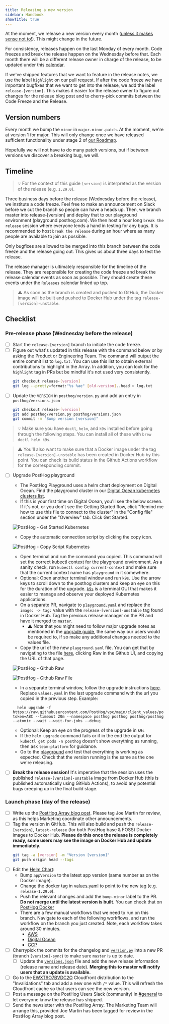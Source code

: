 ```yaml
---
title: Releasing a new version
sidebar: Handbook
showTitle: true
---
```


At the moment, we release a new version every month ([unless it makes sense not to!](/blog/we-ship-whenever)). This might change in the future.

For consistency, releases happen on the last Monday of every month. Code freezes and break the release happen on the Wednesday before that. Each month there will be a different release owner in charge of the release, to be updated under this [calendar](https://calendar.google.com/calendar/embed?src=c_n8hc1iedb0k8gqhuiv83jolm50%40group.calendar.google.com&ctz=America%2FNew_York).

If we've shipped features that we want to feature in the release notes, we use the label `highlight` on our pull request. If after the code freeze we have important bugfixes that we want to get into the release, we add the label `release-[version]`. This makes it easier for the release owner to figure out changes for the release blog post and to cherry-pick commits between the Code Freeze and the Release.

## Version numbers

Every month we bump the `minor` in `major.minor.patch`. At the moment, we're at version 1 for major. This will only change once we have released sufficient functionality under stage 2 of [our Roadmap](/handbook/strategy/roadmap/).

Hopefully we will not have to do many patch versions, but if between versions we discover a breaking bug, we will.

## Timeline

> 💡 For the context of this guide `[version]` is interpreted as the version of the release (e.g. `1.29.0`).

Three business days before the release (Wednesday before the release), we institute a code freeze. Feel free to make an announcement on Slack before we cut the branch so people can have a heads up. Then, we branch master into release-[version] and deploy that to our playground environment (playground.posthog.com). We then host a hour long `break the release` session where everyone lends a hand in testing for any bugs. It is recommended to host `break the release` during an hour where as many people are available to join as possible.

Only bugfixes are allowed to be merged into this branch between the code freeze and the release going out. This gives us about three days to test the release.

The release manager is ultimately responsible for the timeline of the release. They are responsible for creating the code freeze and break the release calendar events as soon as possible. They should create these events under the `Releases` calendar linked up top.

<blockquote class="warning-note">
⚠️ As soon as the branch is created and pushed to GitHub, the Docker image will be built and pushed to Docker Hub under the tag <code>release-[version]-unstable</code>.
</blockquote>

## Checklist


### Pre-release phase (Wednesday before the release)

- [ ] Start the `release-[version]` branch to initiate the code freeze.
- [ ] Figure out what's updated in this release with the command below or by asking the Product or Engineering Team. The command will output the entire commit list to `log.txt`. You can use this list to obtain external contributions to highlight in the Array. In addition, you can look for the `highlight` tag in PRs but be mindful it's not used very consistently.
  ```bash
  git checkout release-[version]
  git log --pretty=format:"%s %ae" [old-version]..head > log.txt
  ```
- [ ] Update the `VERSION` in `posthog/version.py` and add an entry in `posthog/versions.json`
  ```bash
  git checkout release-[version]
  git add posthog/version.py posthog/versions.json
  git commit -m "Bump version [version]"
  ```
  
> 💡 Make sure you have `doctl`, `helm`, and `k9s` installed before going through the following steps. You can install all of these with `brew doctl helm k9s`.

> ⚠️ You'll also want to make sure that a Docker image under the tag `release-[version]-unstable` has been created in Docker Hub by this point. You can check its build status in the Github Actions workflow for the corresponding commit.

- [ ] Upgrade PostHog playground
    - The PostHog Playground uses a helm chart deployment on Digital Ocean. Find the playground cluster in our [Digital Ocean kubernetes clusters list](https://cloud.digitalocean.com/kubernetes/clusters?i=7cfa7c).
    - If this is your first time on Digital Ocean, you'll see the below screen. If it's not, or you don't see the Getting Started flow, click "Remind me how to use this file to connect to the cluster" in the "Config file" section under the "Overview" tab. Click Get Started.

  ![PostHog - Get Started Kubernetes](../../images/05/digital_ocean_release_01.png)

    - Copy the automatic connection script by clicking the copy icon.
  
  ![PostHog - Copy Script Kubernetes](../../images/05/digital_ocean_release_02.png)

    - Open terminal and run the command you copied. This command will set the correct kubectl context for the playground environment. As a sanity check, run `kubectl config current-context` and make sure that the current context name has `playground` in it somewhere.
    - Optional: Open another terminal window and run `k9s`. Use the arrow keys to scroll down to the posthog clusters and keep an eye on this for the duration of the upgrade. [`k9s`](https://k9scli.io/) is a terminal GUI that makes it easier to manage and observe your deployed Kubernetes applications.
    - On a separate PR, navigate to [`playground.yaml`](https://github.com/PostHog/vpc/blob/main/client_values/posthog/playground.yaml) and replace the `image: -> tag:` value with the `release-[version]-unstable` tag found in Docker Hub. Tag the previous release manager on the PR and have it merged to `master`.
        - ⚠️ Note that you might need to follow major upgrade notes as mentioned in the [upgrade guide](https://posthog.com/docs/self-host/deploy/digital-ocean#upgrading-the-chart), the same way our users would be required to, if so make any additional changes needed to the values file.
    - Copy the url of the new `playground.yaml` file. You can get that by navigating to the file [here](https://github.com/PostHog/vpc/blob/main/client_values/posthog/playground.yaml), clicking Raw in the Github UI, and copying the URL of that page.

  ![PostHog - Github Raw](../../images/05/release_playground_raw_github.png)

  ![PostHog - Github Raw File](../../images/05/release_playground_raw_file.png)
  
    - In a separate terminal window, follow the upgrade instructions [here](https://posthog.com/docs/self-host/deploy/digital-ocean#upgrading-the-chart). Replace `values.yaml` in the last upgrade command with the url you copied in the previous step. Example:

  ```shell
    helm upgrade -f https://raw.githubusercontent.com/PostHog/vpc/main/client_values/posthog/playground.yaml?token=ABC --timeout 20m --namespace posthog posthog posthog/posthog --atomic --wait --wait-for-jobs --debug
  ```

    - Optional: Keep an eye on the progress of the upgrade in `k9s`
    - If the `helm upgrade` command fails or if in the end the output for `kubectl get pods -n posthog` doesn't show everything as running, then ask `team-platform` for guidance.
    - Go to the [playground](https://playground.posthog.net/) and test that everything is working as expected. Check that the version running is the same as the one we're releasing.


- [ ] **Break the release session!** It's imperative that the session uses the published `release-[version]-unstable` image from Docker Hub (this is published automatically using GitHub Actions), to avoid any potential bugs creeping up in the final build stage.

### Launch phase (day of the release)
- [ ] Write up the [PostHog Array blog post](/handbook/growth/marketing/blog#posthog-array). Please tag Joe Martin for review, as this helps Marketing coordinate other announcements. 
- [ ] Tag the version in GitHub. This will also build and push the `release-[version]`, `latest-release` (for both PostHog base & FOSS) Docker images to Docker Hub. **Please do this once the release is completely ready, some users may see the image on Docker Hub and update immediately.**
  ```bash
  git tag -a [version] -m "Version [version]"
  git push origin head --tags
  ```
- [ ] Edit the [Helm Chart](https://github.com/PostHog/charts-clickhouse):
    - Bump `appVersion` to the latest app version (same number as on the Docker image).
    - Change the docker tag in [values.yaml](https://github.com/PostHog/charts-clickhouse/blob/main/charts/posthog/values.yaml) to point to the new tag (e.g. `release-1.29.0`).
    - Push the relevant changes and add the `bump-minor` label to the PR. **Do not merge until the latest version is built.** You can check that on [PostHog Docker](https://hub.docker.com/r/posthog/posthog/tags)
    - There are a few manual workflows that we need to run on this branch. Navigate to each of the following workflows, and run the workflow on the branch you just created. Note, each workflow takes around 30 minutes.
      - [AWS](https://github.com/PostHog/charts-clickhouse/actions/workflows/test-amazon-web-services-install.yaml)
      - [Digital Ocean](https://github.com/PostHog/charts-clickhouse/actions/workflows/test-digitalocean-install.yaml)
      - [GCP](https://github.com/PostHog/charts-clickhouse/actions/workflows/test-google-cloud-platform-install.yaml)
- [ ] Cherrypick the commits for the changelog and [`version.py`](https://github.com/PostHog/posthog/blob/master/posthog/version.py) into a new PR (branch `[version]-sync`) to make sure `master` is up to date.
  - [ ] Update the [`versions.json`](https://github.com/PostHog/posthog/blob/master/versions.json) file and add the new release information (release name and release date). **Merging this to master will notify users that an update is available.**
- [ ] Go to the [EWXT9O7BVDC2O](https://console.aws.amazon.com/cloudfront/v3/home?region=us-east-2#/distributions/EWXT9O7BVDC2O) Cloudfront distribution to the "Invalidations" tab and add a new one with `/*` value. This will refresh the Cloudfront cache so that users can see the new version.
- [ ] Post a message on the PostHog Users Slack (community) in [#general](https://posthogusers.slack.com/archives/CT7HXDEG3) to let everyone know the release has shipped.
- [ ] Send the newsletter with the PostHog Array. The Marketing Team will arrange this, provided Joe Martin has been tagged for review in the PostHog Array blog post. 
